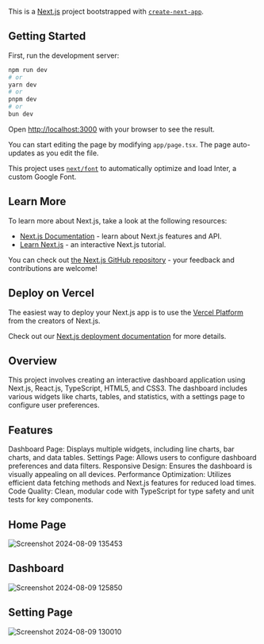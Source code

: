 This is a [Next.js](https://nextjs.org/) project bootstrapped with [`create-next-app`](https://github.com/vercel/next.js/tree/canary/packages/create-next-app).

## Getting Started

First, run the development server:

```bash
npm run dev
# or
yarn dev
# or
pnpm dev
# or
bun dev
```

Open [http://localhost:3000](http://localhost:3000) with your browser to see the result.

You can start editing the page by modifying `app/page.tsx`. The page auto-updates as you edit the file.

This project uses [`next/font`](https://nextjs.org/docs/basic-features/font-optimization) to automatically optimize and load Inter, a custom Google Font.

## Learn More

To learn more about Next.js, take a look at the following resources:

- [Next.js Documentation](https://nextjs.org/docs) - learn about Next.js features and API.
- [Learn Next.js](https://nextjs.org/learn) - an interactive Next.js tutorial.

You can check out [the Next.js GitHub repository](https://github.com/vercel/next.js/) - your feedback and contributions are welcome!

## Deploy on Vercel

The easiest way to deploy your Next.js app is to use the [Vercel Platform](https://vercel.com/new?utm_medium=default-template&filter=next.js&utm_source=create-next-app&utm_campaign=create-next-app-readme) from the creators of Next.js.

Check out our [Next.js deployment documentation](https://nextjs.org/docs/deployment) for more details.


## Overview
This project involves creating an interactive dashboard application using Next.js, React.js, TypeScript, HTML5, and CSS3. The dashboard includes various widgets like charts, tables, and statistics, with a settings page to configure user preferences.

## Features
Dashboard Page: Displays multiple widgets, including line charts, bar charts, and data tables.
Settings Page: Allows users to configure dashboard preferences and data filters.
Responsive Design: Ensures the dashboard is visually appealing on all devices.
Performance Optimization: Utilizes efficient data fetching methods and Next.js features for reduced load times.
Code Quality: Clean, modular code with TypeScript for type safety and unit tests for key components.

## Home Page

![Screenshot 2024-08-09 135453](https://github.com/user-attachments/assets/c011d779-cd70-46bd-aab3-aedfa29fc131)


## Dashboard

![Screenshot 2024-08-09 125850](https://github.com/user-attachments/assets/67938d12-8f5a-4899-8268-19fddd27aa72)

## Setting Page

![Screenshot 2024-08-09 130010](https://github.com/user-attachments/assets/e8c614e0-9031-440e-a76c-ec6cf45cae4e)
